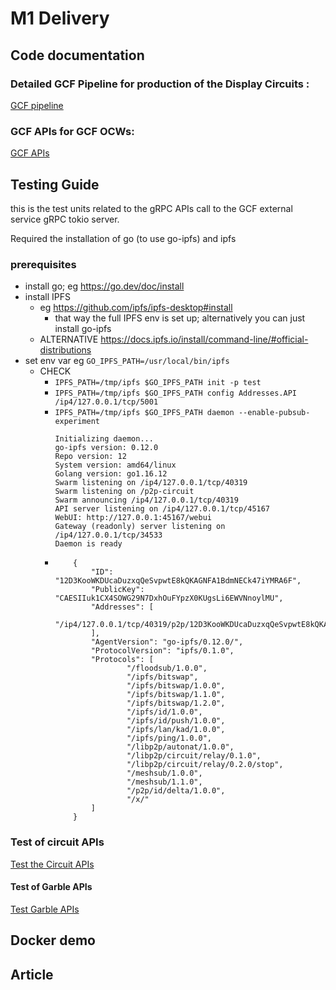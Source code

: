 # M1 Delivery

## Code documentation

### Detailed GCF Pipeline for production of the Display Circuits : 
[GCF pipeline](https://book.interstellar.gg/GCF_pipeline_detailed.html)


### GCF APIs for GCF OCWs: 
[GCF APIs](https://book.interstellar.gg/GCF_API.html)


## Testing Guide

this is the test units related to the gRPC APIs call to the GCF external service gRPC tokio server.

Required the installation of go (to use go-ipfs) and ipfs

### prerequisites

- install go; eg https://go.dev/doc/install
- install IPFS
    - eg https://github.com/ipfs/ipfs-desktop#install
        - that way the full IPFS env is set up; alternatively you can just install go-ipfs
    - ALTERNATIVE https://docs.ipfs.io/install/command-line/#official-distributions
- set env var eg `GO_IPFS_PATH=/usr/local/bin/ipfs`
    - CHECK
        - `IPFS_PATH=/tmp/ipfs $GO_IPFS_PATH init -p test`
        - `IPFS_PATH=/tmp/ipfs $GO_IPFS_PATH config Addresses.API /ip4/127.0.0.1/tcp/5001`
        - `IPFS_PATH=/tmp/ipfs $GO_IPFS_PATH daemon --enable-pubsub-experiment`
            ```
            Initializing daemon...
            go-ipfs version: 0.12.0
            Repo version: 12
            System version: amd64/linux
            Golang version: go1.16.12
            Swarm listening on /ip4/127.0.0.1/tcp/40319
            Swarm listening on /p2p-circuit
            Swarm announcing /ip4/127.0.0.1/tcp/40319
            API server listening on /ip4/127.0.0.1/tcp/45167
            WebUI: http://127.0.0.1:45167/webui
            Gateway (readonly) server listening on /ip4/127.0.0.1/tcp/34533
            Daemon is ready
            ```
        -
            ```json, editable
                {
                    "ID": "12D3KooWKDUcaDuzxqQeSvpwtE8kQKAGNFA1BdmNECk47iYMRA6F",
                    "PublicKey": "CAESIIuk1CX4SOWG29N7DxhOuFYpzX0KUgsLi6EWVNnoylMU",
                    "Addresses": [
                            "/ip4/127.0.0.1/tcp/40319/p2p/12D3KooWKDUcaDuzxqQeSvpwtE8kQKAGNFA1BdmNECk47iYMRA6F"
                    ],
                    "AgentVersion": "go-ipfs/0.12.0/",
                    "ProtocolVersion": "ipfs/0.1.0",
                    "Protocols": [
                            "/floodsub/1.0.0",
                            "/ipfs/bitswap",
                            "/ipfs/bitswap/1.0.0",
                            "/ipfs/bitswap/1.1.0",
                            "/ipfs/bitswap/1.2.0",
                            "/ipfs/id/1.0.0",
                            "/ipfs/id/push/1.0.0",
                            "/ipfs/lan/kad/1.0.0",
                            "/ipfs/ping/1.0.0",
                            "/libp2p/autonat/1.0.0",
                            "/libp2p/circuit/relay/0.1.0",
                            "/libp2p/circuit/relay/0.2.0/stop",
                            "/meshsub/1.0.0",
                            "/meshsub/1.1.0",
                            "/p2p/id/delta/1.0.0",
                            "/x/"
                    ]
                }
            ```


### Test of circuit APIs

[Test the Circuit APIs](https://github.com/Interstellar-Network/api_circuits/tree/main/tests)


#### Test of Garble APIs

[Test Garble APIs](https://github.com/Interstellar-Network/api_garble/tree/main/tests)



## Docker demo


## Article